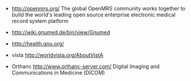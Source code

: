 -   <http://openmrs.org/> The global OpenMRS community works together to
    build the world's leading open source enterprise electronic medical
    record system platform
-   <http://wiki.gnumed.de/bin/view/Gnumed>
-   <http://health.gnu.org/>

-   vista <http://worldvista.org/AboutVistA>

-   Orthanc <http://www.orthanc-server.com/> Digital Imaging and
    Communications in Medicine (DICOM)


